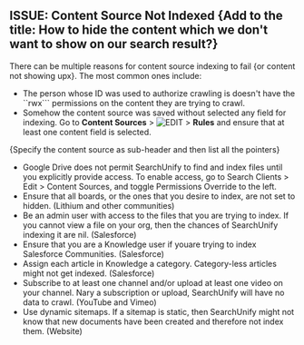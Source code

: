 ## ISSUE: Content Source Not Indexed  {Add to the title: How to hide the content which we don't want to show on our search result?}
There can be multiple reasons for content source indexing to fail {or content not showing upx}. The most common ones include:  

- The person whose ID was used to authorize crawling is doesn't have the ``rwx``` permissions on the content they are trying to crawl.
- Somehow the content source was saved without selected any field for indexing. Go to **Content Sources** > ![EDIT](https://docs.searchunify.com/Content/Resources-Mamba20/Images/Icons/edit-tuning.png) > **Rules** and ensure that at least one content field is selected.

{Specify the content source as sub-header and then list all the pointers}
- Google Drive does not permit SearchUnify to find and index files until you explicitly provide access. To enable access, go to Search Clients > Edit > Content Sources, and toggle Permissions Override to the left. 
- Ensure that all boards, or the ones that you desire to index, are not set to hidden. (Lithium and other communities)
- Be an admin user with access to the files that you are trying to index. If you cannot view a file on your org, then the chances of SearchUnify indexing it are nil. (Salesforce)
- Ensure that you are a Knowledge user if youare trying to index Salesforce Communities. (Salesforce)
- Assign each article in Knowledge a category. Category-less articles might not get indexed. (Salesforce)
- Subscribe to at least one channel and/or upload at least one video on your channel. Nary a subscription or upload, SearchUnify will have no data to crawl. (YouTube and Vimeo)
- Use dynamic sitemaps. If a sitemap is static, then SearchUnify might not know that new documents have been created and therefore not index them. (Website)
